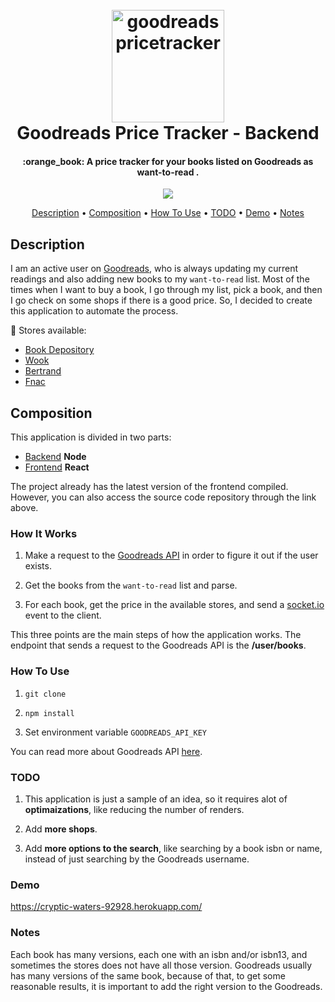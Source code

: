 
<h1 align="center">
  <br>
    <a href="https://github.com/soltex1/goodreads-price-tracker-backend">
    <img src="https://i.imgur.com/xl7Vpcl.png" alt="goodreadspricetracker" width="180">
    </a>
  <br>
  Goodreads Price Tracker - Backend
  <br>
</h1>

<h4 align="center">:orange_book: A price tracker for your books listed on Goodreads as want-to-read .</h4>

<p align="center">
  <img src="https://i.imgur.com/Tp2xsSe.gif">
</p>

<p align="center">
  <a href="#description">Description</a> •
  <a href="#composition">Composition</a> •
  <a href="#how-to-use">How To Use</a> •
  <a href="#TODO">TODO</a> •
  <a href="#DEMO">Demo</a> •
  <a href="#DEMO">Notes</a>
</p>

## Description

I am an active user on [Goodreads](https://www.goodreads.com/), who is always updating my current readings and also adding new books to my `want-to-read` list. Most of the times when I want to buy a book, I go through my list, pick a book, and then I go check on some shops if there is a good price. So, I decided to create this application to automate the process.

:convenience_store: Stores available:

* [Book Depository](https://www.bookdepository.com/)
* [Wook](https://www.wook.pt/) 
* [Bertrand](https://www.bertrand.pt/) 
* [Fnac](https://www.fnac.pt/)

## Composition

This application is divided in two parts:

* [Backend](https://github.com/soltex1/goodreads-price-tracker-backend) **Node**
* [Frontend](https://github.com/soltex1/goodreads-price-tracker-frontend) **React**

The project already has the latest version of the frontend compiled. However, you can also access the source code repository through the link above.


### How It Works

1. Make a request to the [Goodreads API](https://www.goodreads.com/api) in order to figure it out if the user exists.

2. Get the books from the `want-to-read` list and parse.

3. For each book, get the price in the available stores, and send a [socket.io](https://socket.io/) event to the client.

This three points are the main steps of how the application works. The endpoint that sends a request to the Goodreads API is the **/user/books**.

### How To Use

1. `git clone`

2. `npm install`

3. Set environment variable `GOODREADS_API_KEY`

You can read more about Goodreads API [here](https://www.goodreads.com/api).

### TODO

1. This application is just a sample of an idea, so it requires alot of **optimaizations**, like reducing the number of renders.

2. Add **more shops**.

3. Add **more options to the search**, like searching by a book isbn or name, instead of just searching by the Goodreads username. 

### Demo

https://cryptic-waters-92928.herokuapp.com/

### Notes

Each book has many versions, each one with an isbn and/or isbn13, and sometimes the stores does not have all those version. Goodreads usually has many versions of the same book, because of that, to get some reasonable results, it is important to add the right version to the Goodreads.
